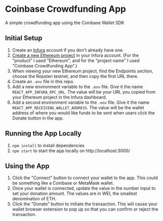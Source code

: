 # Coinbase Crowdfunding App

A simple crowdfunding app using the Coinbase Wallet SDK

## Initial Setup

1. Create an [Infura](http://infura.io/) account if you don't already have one.
2. [Create a new Ethereum project](https://infura.io/create-project) in your Infura account. (For the "product" I used "Ethereum", and for the "project name" I used "Coinbase Crowdfunding App".)
3. When viewing your new Ethereum project, find the Endpoints section, choose the Ropsten testnet, and then copy the first URL there.
4. Create an `.env` file in this repo.
5. Add a new environment variable to the `.env` file. Give it the name `REACT_APP_INFURA_RPC_URL`. The value will be your URL you copied from your Ethereum project in the Infura dashboard.
6. Add a second environment variable to the `.env` file. Give it the name `REACT_APP_RECEIVING_WALLET_ADDRESS`. The value will be the wallet address of where you would like funds to be sent when users click the Donate button in the app.

## Running the App Locally

1. `npm install` to install dependencies
2. `npm start` to start the app locally on http://localhost:3000/

## Using the App

1. Click the "Connect" button to connect your wallet to the app. This could be something like a Coinbase or MetaMask wallet.
2. Once your wallet is connected, update the value in the number input to set your donation amount. The values are in WEI, the smallest denomination of ETH.
3. Click the "Donate" button to initiate the transaction. This will cause your wallet browser extension to pop up so that you can confirm or reject the transaction.
